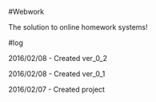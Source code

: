 #Webwork

The solution to online homework systems!

#log

2016/02/08 - Created ver_0_2

2016/02/08 - Created ver_0_1

2016/02/07 - Created project
